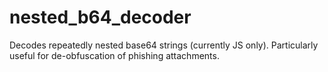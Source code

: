 # nested_b64_decoder
Decodes repeatedly nested base64 strings (currently JS only). Particularly useful for de-obfuscation of phishing attachments.
